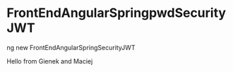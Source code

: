 # FrontEndAngularSpringpwdSecurityJWT
ng new FrontEndAngularSpringSecurityJWT

Hello from Gienek and Maciej
